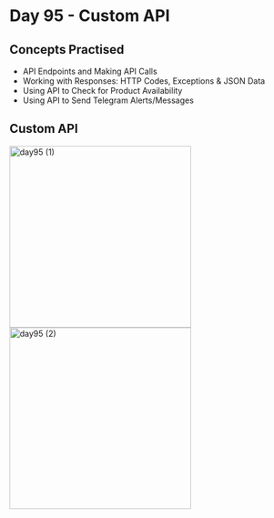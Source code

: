 # Day 95 - Custom API
## Concepts Practised
- API Endpoints and Making API Calls
- Working with Responses: HTTP Codes, Exceptions & JSON Data
- Using API to Check for Product Availability
- Using API to Send Telegram Alerts/Messages
## Custom API
<img width="319" alt="day95 (1)" src="https://user-images.githubusercontent.com/98851253/173248609-5b3da266-3c6f-4538-b313-6278cf867db2.png">
<img width="319" alt="day95 (2)" src="https://user-images.githubusercontent.com/98851253/173248610-79451f0b-95a5-4e6f-a9d9-1b990f8cd22e.png">
